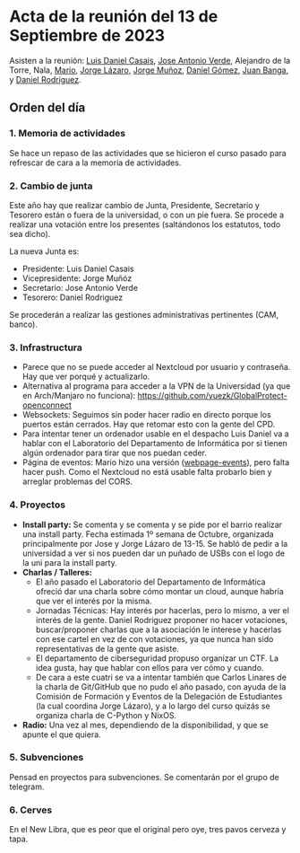 # Acta de la reunión del 13 de Septiembre de 2023

Asisten a la reunión: [Luis Daniel Casais](https://github.com/rajayonin), [Jose Antonio Verde](https://github.com/joseaverde), Alejandro de la Torre, Nala, [Mario](https://github.com/KaruzoHikari), [Jorge Lázaro](https://github.com/JorgeyGari), [Jorge Muñoz](https://github.com/munozyanez), [Daniel Gómez](https://github.com/Spam200), [Juan Banga](https://github.com/Juanbanpar), y [Daniel Rodríguez](https://github.com/Patataman).


## Orden del día

### 1. Memoria de actividades
Se hace un repaso de las actividades que se hicieron el curso pasado para refrescar de cara a la memoria de actividades.

### 2. Cambio de junta
Este año hay que realizar cambio de Junta, Presidente, Secretario y Tesorero están o fuera de la universidad, o con un pie fuera. Se procede a realizar una votación entre los presentes (saltándonos los estatutos, todo sea dicho).

La nueva Junta es:
  - Presidente: Luis Daniel Casais
  - Vicepresidente: Jorge Muñóz
  - Secretario: Jose Antonio Verde
  - Tesorero: Daniel Rodriguez

Se procederán a realizar las gestiones administrativas pertinentes (CAM, banco).

### 3. Infrastructura
- Parece que no se puede acceder al Nextcloud por usuario y contraseña. Hay que ver porqué y actualizarlo.
- Alternativa al programa para acceder a la VPN de la Universidad (ya que en Arch/Manjaro no funciona): https://github.com/yuezk/GlobalProtect-openconnect
- Websockets: Seguimos sin poder hacer radio en directo porque los puertos están cerrados. Hay que retomar esto con la gente del CPD.
- Para intentar tener un ordenador usable en el despacho Luis Daniel va a hablar con el Laboratorio del Departamento de Informática por si tienen algún ordenador para tirar que nos puedan ceder.
- Página de eventos: Mario hizo una versión ([webpage-events](https://github.com/guluc3m/webpage-events)), pero falta hacer push. Como el Nextcloud no está usable falta probarlo bien y arreglar problemas del CORS.

### 4. Proyectos
- **Install party:** Se comenta y se comenta y se pide por el barrio realizar una install party. Fecha estimada 1º semana de Octubre, organizada principalmente por Jose y Jorge Lázaro de 13-15. Se habló de pedir a la universidad a ver si nos pueden
dar un puñado de USBs con el logo de la uni para la install party.
- **Charlas / Talleres:**
  + El año pasado el Laboratorio del Departamento de Informática ofreció dar una charla sobre cómo montar un cloud, aunque habría que ver el interés por la misma.
  + Jornadas Técnicas: Hay interés por hacerlas, pero lo mismo, a ver el interés de la gente. Daniel Rodriguez proponer no hacer votaciones, buscar/proponer charlas que a la asociación le interese y hacerlas con ese cartel en vez de con votaciones, ya que nunca han sido representativas de la gente que asiste.
  + El departamento de ciberseguridad propuso organizar un CTF. La idea gusta, hay que hablar con ellos para ver cómo y cuando.
  + De cara a este cuatri se va a intentar también que Carlos Linares de la charla de Git/GitHub que no pudo el año pasado, con ayuda de la Comisión de Formación y Eventos de la Delegación de Estudiantes (la cual coordina Jorge Lázaro), y a lo largo del curso quizás se organiza charla de C-Python y NixOS.
- **Radio:** Una vez al mes, dependiendo de la disponibilidad, y que se apunte el que quiera.

### 5. Subvenciones
Pensad en proyectos para subvenciones. Se comentarán por el grupo de telegram.

### 6. Cerves
En el New Libra, que es peor que el original pero oye, tres pavos cerveza y tapa.
